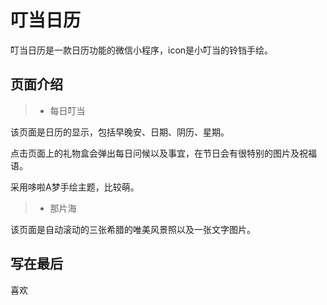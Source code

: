 # 叮当日历
叮当日历是一款日历功能的微信小程序，icon是小叮当的铃铛手绘。
## 页面介绍
>* 每日叮当

该页面是日历的显示，包括早晚安、日期、阴历、星期。

点击页面上的礼物盒会弹出每日问候以及事宜，在节日会有很特别的图片及祝福语。

采用哆啦A梦手绘主题，比较萌。
>* 那片海

该页面是自动滚动的三张希腊的唯美风景照以及一张文字图片。
## 写在最后
喜欢
